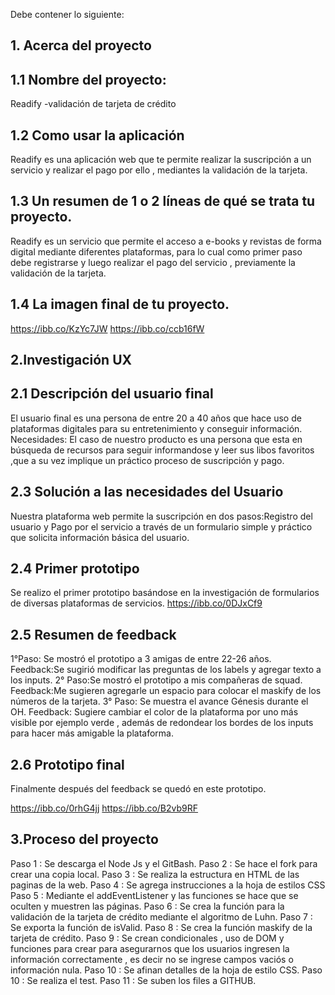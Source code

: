 Debe contener lo siguiente:
## 1. Acerca del proyecto

## 1.1 Nombre del proyecto: 
Readify -validación de tarjeta de crédito
## 1.2  Como usar la aplicación
Readify es una aplicación web  que te permite realizar la suscripción a un servicio y realizar el pago por ello , mediantes la validación de la tarjeta.
## 1.3 Un resumen de 1 o 2 líneas de qué se trata tu proyecto.
Readify es un servicio que permite el acceso a e-books y revistas de forma digital mediante diferentes plataformas, para lo cual como primer paso debe registrarse y luego realizar el pago del servicio , previamente la validación de la tarjeta.
## 1.4 La imagen final de tu proyecto.
https://ibb.co/KzYc7JW
https://ibb.co/ccb16fW

## 2.Investigación UX

## 2.1 Descripción del usuario final
El usuario final es una persona de entre 20 a 40 años que hace uso de plataformas digitales para su entretenimiento y conseguir información.
Necesidades:
El caso de nuestro producto es una persona que esta en búsqueda de recursos para seguir informandose y leer sus libos favoritos ,que a su vez implique un práctico proceso de suscripción y pago.
## 2.3 Solución  a las necesidades del Usuario
Nuestra plataforma web permite la suscripción en dos pasos:Registro del usuario y Pago por el servicio a través de un formulario simple y práctico que solicita información básica del usuario.
## 2.4 Primer prototipo
Se realizo el primer prototipo basándose en la investigación de formularios de diversas plataformas de servicios.
https://ibb.co/0DJxCf9
## 2.5 Resumen de feedback 
1°Paso: Se mostró el prototipo a 3 amigas de entre 22-26 años.
Feedback:Se sugirió modificar las preguntas de los labels y agregar texto a los inputs.
2° Paso:Se mostró el prototipo a mis compañeras de squad.
Feedback:Me sugieren agregarle un espacio para colocar el maskify de los números de la tarjeta.
3° Paso: Se muestra el avance Génesis durante el OH.
Feedback: Sugiere cambiar el color de la plataforma por uno más visible por ejemplo verde , además de redondear los bordes de los inputs para hacer más amigable la plataforma.
## 2.6 Prototipo final 
Finalmente después del feedback se quedó en este prototipo.

https://ibb.co/0rhG4jj
https://ibb.co/B2vb9RF
## 3.Proceso del proyecto 

Paso 1 : Se descarga el Node Js y el GitBash.
Paso 2 : Se hace el fork para crear una copia local.
Paso 3 : Se realiza la estructura en HTML de las paginas de la web.
Paso 4 : Se agrega instrucciones a la hoja de estilos CSS
Paso 5 : Mediante el addEventListener y las funciones se hace que se oculten y muestren las páginas.
Paso 6 : Se crea la función para la validación de la tarjeta de crédito mediante el algoritmo de Luhn.
Paso 7 : Se exporta la función de isValid.
Paso 8 : Se crea la función maskify de la tarjeta de crédito.
Paso 9 : Se crean condicionales , uso de DOM y funciones para crear para asegurarnos que los usuarios ingresen la información correctamente , es decir no se ingrese campos vaciós o información nula.
Paso 10 : Se afinan detalles de la hoja de estilo CSS.
Paso 10 : Se realiza el test.
Paso 11 : Se suben los files a GITHUB.

